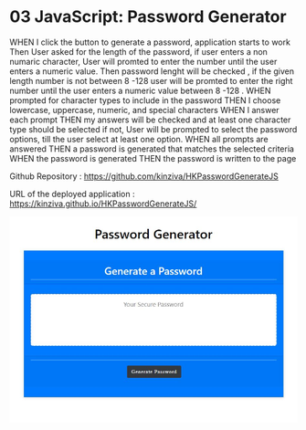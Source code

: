 # 03 JavaScript: Password Generator


WHEN I click the button to generate a password, application starts to work
Then User asked for the length of the password, if user enters a non numaric character, User will promted to enter the number until the user enters a numeric value.
Then password lenght will be checked , if the given length number is not between 8 -128 user will be promted to enter the right number until the user enters a numeric value between 8 -128 .
WHEN prompted for character types to include in the password
THEN I choose lowercase, uppercase, numeric, and special characters
WHEN I answer each prompt
THEN my answers will be checked and at least one character type should be selected if not, User will be prompted to select the password options, till the user select at least one option.
WHEN all prompts are answered
THEN a password is generated that matches the selected criteria 
WHEN the password is generated
THEN the password is written to the page


Github Repository :  https://github.com/kinziva/HKPasswordGenerateJS

URL of the deployed application : https://kinziva.github.io/HKPasswordGenerateJS/


![Password Generator Screenshot](./Assets/PaaswordGenerator.JPG)





